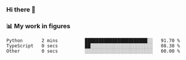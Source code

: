 ### Hi there 👋

### 📊 My work in figures

<!--START_SECTION:waka-->

```text
Python       2 mins          ███████████████████████░░   91.70 %
TypeScript   0 secs          ██░░░░░░░░░░░░░░░░░░░░░░░   08.30 %
Other        0 secs          ░░░░░░░░░░░░░░░░░░░░░░░░░   00.00 %
```

<!--END_SECTION:waka-->
